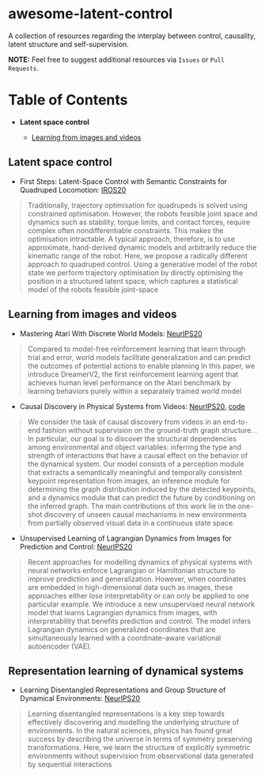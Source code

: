 # awesome-latent-control
A collection of resources regarding the interplay between control, causality, latent structure and self-supervision.

**NOTE:** Feel free to suggest additional resources via `Issues` or `Pull Requests`.

# Table of Contents

* **Latent space control**

	* [Learning from images and videos](#world-models)


## Latent space control

*  First Steps: Latent-Space Control with Semantic Constraints for Quadruped Locomotion: [IROS20](https://arxiv.org/pdf/2007.01520.pdf)
> Traditionally, trajectory optimisation for quadrupeds is solved using constrained optimisation. However, the robots feasible joint space and dynamics such as stability, torque limits, and contact forces, require complex often nondifferentiable constraints. This makes the optimisation intractable. A typical approach, therefore, is to use approximate, hand-derived dynamic models and arbitrarily reduce the kinematic range of the robot. Here, we propose a radically different approach to quadruped control. Using a generative model of the robot state we perform trajectory optimisation by directly optimising the position in a structured latent space, which captures a statistical model of the robots feasible joint-space


## Learning from images and videos

* Mastering Atari With Discrete World Models: [NeurIPS20](https://arxiv.org/pdf/2010.02193.pdf)

> Compared to model-free reinforcement learning that learn through trial and error, world models  facilitate generalization and can predict the outcomes of potential actions to enable planning In this paper, we introduce DreamerV2, the first reinforcement learning agent that achieves human level performance on the Atari benchmark by learning behaviors purely within a separately trained world model

* Causal Discovery in Physical Systems from Videos: [NeurIPS20](https://arxiv.org/pdf/2010.02193.pdf), [code](https://github.com/pairlab/v-cdn)

> We consider the task of causal discovery from videos in an end-to-end fashion without supervision on the ground-truth graph structure. . In particular, our goal is to discover the structural dependencies among environmental and object variables: inferring the type and strength of interactions that have a causal effect on the behavior of the dynamical system. Our model consists of a perception module that extracts a semantically meaningful and temporally consistent keypoint representation from images, an inference module for determining the graph distribution induced by the detected keypoints, and a dynamics module that can predict the future by conditioning on the inferred graph. The main contributions of this work lie in the one-shot discovery of unseen causal mechanisms in new environments from partially observed visual data in a continuous state space.

* Unsupervised Learning of Lagrangian Dynamics from Images for Prediction and Control: [NeurIPS20](https://proceedings.neurips.cc/paper/2020/file/79f56e5e3e0e999b3c139f225838d41f-Paper.pdf)

> Recent approaches for modelling dynamics of physical systems with neural networks enforce Lagrangian or Hamiltonian structure to improve prediction and generalization. However, when coordinates are embedded in high-dimensional data such as images, these approaches either lose interpretability or can only be applied to one particular example. We introduce a new unsupervised neural network model that learns Lagrangian dynamics from images, with interpretability that benefits prediction and control. The model infers Lagrangian dynamics on generalized coordinates that are simultaneously learned with a coordinate-aware variational autoencoder (VAE).


## Representation learning of dynamical systems

* Learning Disentangled Representations and Group Structure of Dynamical Environments: [NeurIPS20](https://papers.nips.cc/paper/2020/file/e449b9317dad920c0dd5ad0a2a2d5e49-Paper.pdf)

> Learning disentangled representations is a key step towards effectively discovering and modelling the underlying structure of environments. In the natural sciences, physics has found great success by describing the universe in terms of symmetry preserving transformations. Here, we learn the structure of explicitly symmetric environments without supervision from observational data generated by sequential interactions




